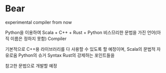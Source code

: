 # Bear
experimental compiler from now

Python을 이용하여 Scala + C++ + Rust + Python 비스므리한 문법을 가진 언어(아직 이름은 정하지 못함) Compiler

기본적으로 C++용 라이브러리를 다 사용할 수 있도록 할 예정이며,
Scala의 문법적 자유로움
Python의 슈거 Syntax
Rust의 강제하는 포인트들을 

참고한 문법으로 개발할 예정
